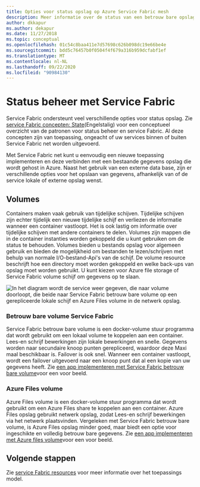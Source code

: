 ```yaml
---
title: Opties voor status opslag op Azure Service Fabric mesh
description: Meer informatie over de status van een betrouw bare opslag in Service Fabric mesh-toepassingen die worden uitgevoerd op Azure Service Fabric net.
author: dkkapur
ms.author: dekapur
ms.date: 11/27/2018
ms.topic: conceptual
ms.openlocfilehash: 01c54c8baa411e7d57698c626b098dc19e66be4e
ms.sourcegitcommit: bdd5c76457b0f0504f4f679a316b959dcfabf1ef
ms.translationtype: MT
ms.contentlocale: nl-NL
ms.lasthandoff: 09/22/2020
ms.locfileid: "90984130"
---
```

# <a name="state-management-with-service-fabric"></a>Status beheer met Service Fabric

Service Fabric ondersteunt veel verschillende opties voor status opslag. Zie [service Fabric concepten: State](../service-fabric/service-fabric-concepts-state.md)(Engelstalig) voor een conceptueel overzicht van de patronen voor status beheer en service Fabric. Al deze concepten zijn van toepassing, ongeacht of uw services binnen of buiten Service Fabric net worden uitgevoerd. 

Met Service Fabric net kunt u eenvoudig een nieuwe toepassing implementeren en deze verbinden met een bestaande gegevens opslag die wordt gehost in Azure. Naast het gebruik van een externe data base, zijn er verschillende opties voor het opslaan van gegevens, afhankelijk van of de service lokale of externe opslag wenst. 

## <a name="volumes"></a>Volumes

Containers maken vaak gebruik van tijdelijke schijven. Tijdelijke schijven zijn echter tijdelijk een nieuwe tijdelijke schijf en verliezen de informatie wanneer een container vastloopt. Het is ook lastig om informatie over tijdelijke schijven met andere containers te delen. Volumes zijn mappen die in de container instanties worden gekoppeld die u kunt gebruiken om de status te behouden. Volumes bieden u bestands opslag voor algemeen gebruik en bieden de mogelijkheid om bestanden te lezen/schrijven met behulp van normale I/O-bestand-Api's van de schijf. De volume resource beschrijft hoe een directory moet worden gekoppeld en welke back-ups van opslag moet worden gebruikt. U kunt kiezen voor Azure file storage of Service Fabric volume schijf om gegevens op te slaan.

![In het diagram wordt de service weer gegeven, die naar volume doorloopt, die beide naar Service Fabric betrouw bare volume op een gerepliceerde lokale schijf en Azure Files volume in de netwerk opslag.][image3]

### <a name="service-fabric-reliable-volume"></a>Betrouw bare volume Service Fabric

Service Fabric betrouw bare volume is een docker-volume stuur programma dat wordt gebruikt om een lokaal volume te koppelen aan een container. Lees-en schrijf bewerkingen zijn lokale bewerkingen en snelle. Gegevens worden naar secundaire knoop punten gerepliceerd, waardoor deze Maxi maal beschikbaar is. Failover is ook snel. Wanneer een container vastloopt, wordt een failover uitgevoerd naar een knoop punt dat al een kopie van uw gegevens heeft. Zie [een app implementeren met Service Fabric betrouw bare volume](service-fabric-mesh-howto-deploy-app-sfreliable-disk-volume.md)voor een voor beeld.

### <a name="azure-files-volume"></a>Azure Files volume

Azure Files volume is een docker-volume stuur programma dat wordt gebruikt om een Azure Files share te koppelen aan een container. Azure Files opslag gebruikt netwerk opslag, zodat Lees-en schrijf bewerkingen via het netwerk plaatsvinden. Vergeleken met Service Fabric betrouw bare volume, is Azure Files opslag minder goed, maar biedt een optie voor ingeschikte en volledig betrouw bare gegevens. Zie [een app implementeren met Azure files volume](service-fabric-mesh-howto-deploy-app-azurefiles-volume.md)voor een voor beeld.

## <a name="next-steps"></a>Volgende stappen

Zie [service Fabric resources](service-fabric-mesh-service-fabric-resources.md) voor meer informatie over het toepassings model.

[image3]: ./media/service-fabric-mesh-storing-state/volumes.png
